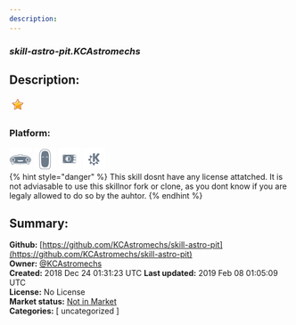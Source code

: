 ```yaml
---
description: 
---
```


### _skill-astro-pit.KCAstromechs_  
## Description:  
  
  
![](../.gitbook/assets/star.png)  
  
### Platform:  
 ![Mark I](../.gitbook/assets/mark-1-icon.png)  ![Mark II](../.gitbook/assets/mark-2-icon.png)  ![Picroft](../.gitbook/assets/picroft-icon.png)  ![plasmoid](../.gitbook/assets/kde.png)   
{% hint style="danger" %}
This skill dosnt have any license attatched. It is not adviasable to use this skillnor fork or clone, as you dont know if you are legaly allowed to do so by the auhtor.
{% endhint %}
  
## Summary:  
**Github:** [https://github.com/KCAstromechs/skill-astro-pit](https://github.com/KCAstromechs/skill-astro-pit)  
**Owner:** [@KCAstromechs](https://github.com/KCAstromechs)  
**Created:** 2018 Dec 24 01:31:23 UTC  **Last updated:** 2019 Feb 08 01:05:09 UTC  
**License:** No License  
**Market status:** [Not in Market](https://market.mycroft.ai/skill/)  
**Categories:** [ uncategorized ]   
